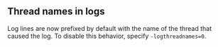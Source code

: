 Thread names in logs
--------------------

Log lines are now prefixed by default with the name of the thread that caused
the log. To disable this behavior, specify `-logthreadnames=0`.
